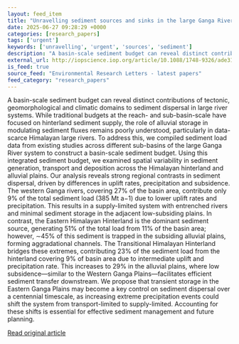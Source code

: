 ```yaml
---
layout: feed_item
title: "Unravelling sediment sources and sinks in the large Ganga River system"
date: 2025-06-27 09:28:29 +0000
categories: [research_papers]
tags: ['urgent']
keywords: ['unravelling', 'urgent', 'sources', 'sediment']
description: "A basin-scale sediment budget can reveal distinct contributions of tectonic, geomorphological and climatic domains to sediment dispersal in large river systems"
external_url: http://iopscience.iop.org/article/10.1088/1748-9326/ade31c
is_feed: true
source_feed: "Environmental Research Letters - latest papers"
feed_category: "research_papers"
---
```


A basin-scale sediment budget can reveal distinct contributions of tectonic, geomorphological and climatic domains to sediment dispersal in large river systems. While traditional budgets at the reach- and sub-basin-scale have focused on hinterland sediment supply, the role of alluvial storage in modulating sediment fluxes remains poorly understood, particularly in data-scarce Himalayan large rivers. To address this, we compiled sediment load data from existing studies across different sub-basins of the large Ganga River system to construct a basin-scale sediment budget. Using this integrated sediment budget, we examined spatial variability in sediment generation, transport and deposition across the Himalayan hinterland and alluvial plains. Our analysis reveals strong regional contrasts in sediment dispersal, driven by differences in uplift rates, precipitation and subsidence. The western Ganga rivers, covering 27% of the basin area, contribute only 9% of the total sediment load (385 Mt a−1) due to lower uplift rates and precipitation. This results in a supply-limited system with entrenched rivers and minimal sediment storage in the adjacent low-subsiding plains. In contrast, the Eastern Himalayan Hinterland is the dominant sediment source, generating 51% of the total load from 11% of the basin area; however, ∼45% of this sediment is trapped in the subsiding alluvial plains, forming aggradational channels. The Transitional Himalayan Hinterland bridges these extremes, contributing 23% of the sediment load from the hinterland covering 9% of basin area due to intermediate uplift and precipitation rate. This increases to 29% in the alluvial plains, where low subsidence—similar to the Western Ganga Plains—facilitates efficient sediment transfer downstream. We propose that transient storage in the Eastern Ganga Plains may become a key control on sediment dispersal over a centennial timescale, as increasing extreme precipitation events could shift the system from transport-limited to supply-limited. Accounting for these shifts is essential for effective sediment management and future planning.

[Read original article](http://iopscience.iop.org/article/10.1088/1748-9326/ade31c)
